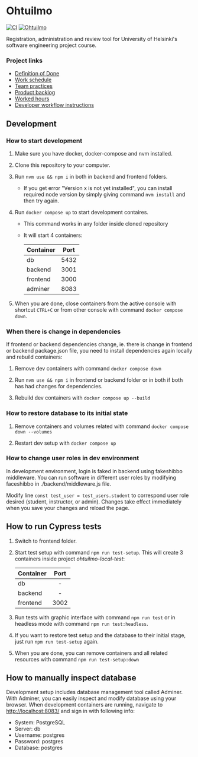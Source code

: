# Ohtuilmo

[![CI](https://github.com/Ohtuilmo/ohtuilmo/actions/workflows/staging.yaml/badge.svg)](https://github.com/Ohtuilmo/ohtuilmo/actions/workflows/staging.yaml)
[![Ohtuilmo](https://img.shields.io/endpoint?url=https://cloud.cypress.io/badge/detailed/2e43ni/main&style=flat&logo=cypress)](https://cloud.cypress.io/projects/2e43ni/runs)

Registration, administration and review tool for University of Helsinki's software engineering project course.

### Project links

- [Definition of Done](/documentation/definition_of_done.md)
- [Work schedule](/documentation/work_schedule.md)
- [Team practices](/documentation/team_practices.md)
- [Product backlog](https://github.com/orgs/Ohtuilmo/projects/1)
- [Worked hours](https://docs.google.com/spreadsheets/d/e/2PACX-1vRnlawBu2lDWxWYNQsZnKCnWiG41CknVIywZnWhlX3j-18jG2Kyh2MxMxhKrqqTQkDnvm0NPfUBslDE/pubhtml)
- [Developer workflow instructions](/documentation/developer_workflow.md)

## Development

### How to start development

1.  Make sure you have docker, docker-compose and nvm installed.

2.  Clone this repository to your computer.

3.  Run `nvm use && npm i` in both in backend and frontend folders.

    - If you get error "Version x is not yet installed", you can install required node version by simply giving command `nvm install` and then try again.

4.  Run `docker compose up` to start development contaires.

    - This command works in any folder inside cloned repository
    - It will start 4 containers:

      | Container | Port |
      | --------- | ---- |
      | db        | 5432 |
      | backend   | 3001 |
      | frontend  | 3000 |
      | adminer   | 8083 |

5.  When you are done, close containers from the active console with shortcut `CTRL+C` or from other console with command `docker compose down`.

### When there is change in dependencies

If frontend or backend dependencies change, ie. there is change in frontend or backend package.json file, you need to install dependencies again locally and rebuild containers:

1. Remove dev containers with command `docker compose down`

2. Run `nvm use && npm i` in frontend or backend folder or in both if both has had changes for dependencies.

3. Rebuild dev containers with `docker compose up --build`

### How to restore database to its initial state

1. Remove containers and volumes related with command `docker compose down --volumes`

2. Restart dev setup with `docker compose up`

### How to change user roles in dev environment

In development environment, login is faked in backend using fakeshibbo middleware. You can run software in different user roles by modifying faceshibbo in ./backend/middleware.js file.

Modify line `const test_user = test_users.student` to correspond user role desired (student, instructor, or admin). Changes take effect immediately when you save your changes and reload the page.

## How to run Cypress tests

1. Switch to frontend folder.

2. Start test setup with command `npm run test-setup`. This will create 3 containers inside project _ohtuilmo-local-test_:

   | Container | Port |
   | --------- | :--: |
   | db        |  -   |
   | backend   |  -   |
   | frontend  | 3002 |

3. Run tests with graphic interface with command `npm run test` or in headless mode with command `npm run test:headless`.

4. If you want to restore test setup and the database to their initial stage, just run `npm run test-setup` again.

5. When you are done, you can remove containers and all related resources with command `npm run test-setup:down`

## How to manually inspect database

Development setup includes database management tool called Adminer. With Adminer, you can easily inspect and modify database using your browser. When development containers are running, navigate to [http://localhost:8083/](http://localhost:8083/) and sign in with following info:

- System: PostgreSQL
- Server: db
- Username: postgres
- Password: postgres
- Database: postgres
